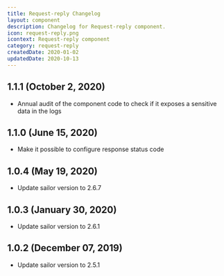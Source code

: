 ```yaml
---
title: Request-reply Changelog
layout: component
description: Changelog for Request-reply component.
icon: request-reply.png
icontext: Request-reply component
category: request-reply
createdDate: 2020-01-02
updatedDate: 2020-10-13
---
```


## 1.1.1 (October 2, 2020)

* Annual audit of the component code to check if it exposes a sensitive data in the logs

## 1.1.0 (June 15, 2020)

* Make it possible to configure response status code

## 1.0.4 (May 19, 2020)

* Update sailor version to 2.6.7

## 1.0.3 (January 30, 2020)

* Update sailor version to 2.6.1

## 1.0.2 (December 07, 2019)

* Update sailor version to 2.5.1
